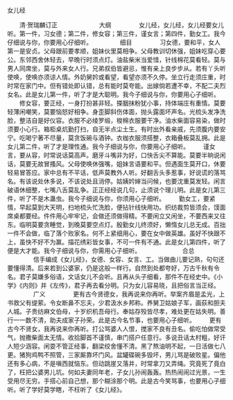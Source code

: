 女儿经

　　清·贺瑞麟订正
　　
　　
　　大纲
　　
　　女儿经，女儿经，女儿经要女儿听。第一件，习女德；第二件，修女容；第三件，谨女言；第四件，勤女工。我今仔细说与你，你要用心仔细听。
　　
　　细目
　　
　　习女德，要和平，女人第一是安贞。父母跟前要孝顺，姐妹伙里莫相争。父母教训切休强，姐妹吃穿心要公。东邻西舍休轻去，早晚行时须点灯。油盐柴米当爱惜，针线棉花莫看轻。莫与男人同席坐，莫与外来女人行。兄弟叔伯皆避忌，惟有亲上良步步从。若有丫头听使唤，使唤亦须谅人情。外奶舅妗或看望，看望亦须不久停。坐立行走须庄重，时时常在家门中。但有错处即认错，总有能时莫夸能。出嫁倘若遭不幸，不配二夫烈女名。此是女儿第一件，听了才是大聪明。我今子细说与你，你要用心子细听。
　　修女容，要正经，一身打扮甚非轻。搽胭抹粉犹小事，持体端庄有重情。莫要轻薄闲嘲笑，莫要恼怒好相争。身歪脚斜伤体面，抛头露面坏声名。光梳头发净洗脸，整洁自是好仪容。衣服不必绫罗缎，梭棉衣服要干净。油水柴面容易染，做时须要小心行。箱柜桌炕勤打扫，自无半点尘土生。有时出外看亲戚，先须腹内要安宁。吃喝宁著不尽量，莫贪饭碗与酒钟。衣枷衣服须搭整，衣箱叠板莫乱拥。此是女儿第二件，听了才是理性通。我今子细说与你，你要用心子细听。
　　谨女言，要从容，时常说话莫高声。磨牙斗嘴非为好，口快舌尖不算能。莫要半晌说闲话，莫要无故冒搔风。父母使唤休强嘴，姐妹言语要和平。但遇面生莫开口，休要轻易冒答应。家中总有不平话，低声莫教外人听。好翻舌头多惹事，好说谎的落骂名。有该说处休多说，不该说处且消停。姑姨妗婶当问候，也要沈重莫发轻。闲言破语休细整，七嘴八舌莫乱争。正正经经说几句，止须说个理儿明。此是女儿第三件，听了不是木蛊虫。我今子细说与你，你须用心子细听。
　　勤女工，要紧情，早起莫到大天明，扫地梳头忙洗脸，便拈针线快用功。织纺裁剪皆须会，馍面席桌都要经。件件用心牢牢记，会做还须做得精。不要闲立又闲坐，不要西来又往东。临明莫要贪睡觉，到晚莫要空点灯。殷勤女儿终须好，懒惰女儿总无成。百拙一件不会做，临了落个败家名。何不上紧细用心，要在女中做英雄。虽好不快跟不上，虽快不好不为赢。描花绣彩皆女事，不可一件有不通。此是女儿第四件，听了便是大才能。我今子细说与你，你需用心子细听。
　　
　　
　　合总
　　
　　信手编成《女儿经》，女德、女容、女言、工。当做曲儿要记熟，句句还要懂得清。后来若到公婆家，仍是这般一样行。自然到处都夸好，万古千秋有令名。君子莫嫌多俗语，文话女儿不会听。且再从头子细看，那件不在经史中。《小学》《内则》并《左传》，君子再去看分明。只为女儿容易晓，且把俗言当正经。
　　
　　广义
　　
　　更有古今贤德女，我再说来你再听。举案齐眉是孟光，上书救父有缇萦。令女断鼻不忘夫，少君汲水乡邦称。养舅卫姑娘子军，画荻和胆夫人城。子贵纺麻文伯母，十岁织机吾母行。奉姑存殁皆尽孝，难处更在姑失明。善行一一数不清，助夫成家子孙荣。此是古今名节事，也要用心子细听。
　　更有古今不贤女，我再说来你再听。打公骂婆人人恨，搅家不良有丑名。偷吃怕做常受气，抛撒柴面太无情。收拾脚首不谨慎，串门搭户任意行。多说丑话太村粗，好讦人短少涵容。闲耍不管正经事，翻梁绞舍懂不清。黑了熬油明不起，一日活做七八更。猪狗鸡鸭不照管，三家厮靠坏门风。盆罐碟碗多毁坏，男儿骂是破败星。偏他还有多心病，不是嗔西就恼东。但动跳崖又落井，时常拿刀又弄绳。究竟死了竟白了，枉把公婆男儿坑。何如夫妻同年老，子女儿孙闹轰轰。热热闹闹过光景，一生受用尽无穷。手搭心前自己想，那个糊涂那个明。此是古今笑骂事，也要用心子细听。听了学好莫学瞎，不枉听了《女儿经》。
　　
　　
